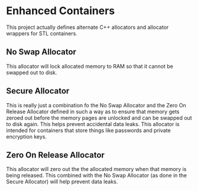 Enhanced Containers
===================

This project actually defines alternate C++ allocators and allocator wrappers
for STL containers.


## No Swap Allocator

This allocator will lock allocated memory to RAM so that it cannot be swapped
out to disk.

## Secure Allocator

This is really just a combination fo the No Swap Allocator and the Zero On
Release Allocator defined in such a way as to ensure that memory gets zeroed out
before the memory pages are unlocked and can be swapped out to disk again.  This
helps prevent accidental data leaks.  This allocator is intended for containers
that store things like passwords and private encryption keys.

## Zero On Release Allocator

This allocator will zero out the the allocated memory when that memory is being
released.  This combined with the No Swap Allocator (as done in the Secure
Allocator) will help prevent data leaks.
